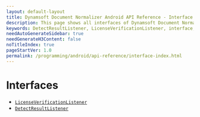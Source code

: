 ```yaml
---
layout: default-layout
title: Dynamsoft Document Normalizer Android API Reference - Interface
description: This page shows all interfaces of Dynamsoft Document Normalizer for Android SDK.
keywords: DetectResultListener, LicenseVerificationListener, interface, api reference, android
needAutoGenerateSidebar: true
needGenerateH3Content: false
noTitleIndex: true
pageStartVer: 1.0
permalink: /programming/android/api-reference/interface-index.html
---
```


# Interfaces

- [`LicenseVerificationListener`](license-verification-listener.md)
- [`DetectResultListener`](detect-result-listener.md)
